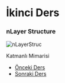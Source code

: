 # İkinci Ders

### nLayer Structure

![nLayerStruc](https://github.com/yildirim-murat/JavaTutorial/assets/150040119/f6d21dc1-3104-4681-971b-401dd2c64ece)


Katmanlı Mimarisi

* [Önceki Ders](https://github.com/yildirim-murat/JavaTutorial/tree/master)
* [Sonraki Ders](https://github.com/yildirim-murat/JavaTutorial/tree/lesson3)
